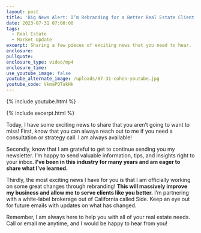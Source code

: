 ```yaml
---
layout: post
title: 'Big News Alert: I’m Rebranding for a Better Real Estate Client Experience'
date: 2023-07-31 07:00:00
tags:
  - Real Estate
  - Market Update
excerpt: Sharing a few pieces of exciting news that you need to hear.
enclosure:
pullquote:
enclosure_type: video/mp4
enclosure_time:
use_youtube_image: false
youtube_alternate_image: /uploads/07-31-cohen-youtube.jpg
youtube_code: VkmaPQTakHk
---
```

{% include youtube.html %}

{% include excerpt.html %}

Today, I have some exciting news to share that you aren’t going to want to miss! First, know that you can always reach out to me if you need a consultation or strategy call. I am always available!&nbsp;

Secondly, know that I am grateful to get to continue sending you my newsletter. I’m happy to send valuable information, tips, and insights right to your inbox. **I’ve been in this industry for many years and am eager to share what I’ve learned.&nbsp;**

Thirdly, the most exciting news I have for you is that I am officially working on some great changes through rebranding! **This will massively improve my business and allow me to serve clients like you better.** I’m partnering with a white-label brokerage out of California called Side. Keep an eye out for future emails with updates on what has changed.&nbsp;

Remember, I am always here to help you with all of your real estate needs. Call or email me anytime, and I would be happy to hear from you!